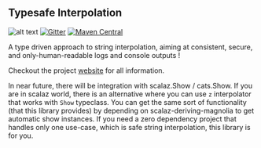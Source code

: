 ## Typesafe Interpolation


![alt text](https://travis-ci.org/afsalthaj/safe-string-interpolation.svg?branch=master)
[![Gitter](https://badges.gitter.im/Join%20Chat.svg)](https://gitter.im/safe-string-interpolation/community?utm_source=badge&utm_medium=badge&utm_campaign=pr-badge&utm_content=badge)
[![Maven Central](https://img.shields.io/maven-central/v/io.github.afsalthaj/safe-string_2.12.svg)](http://search.maven.org/#search|gav|1|g%3A%22io.github.afsalthaj%22%20AND%20a%3A%22safe-string_2.12%22)


A type driven approach to string interpolation, aiming at consistent, secure,  and only-human-readable logs and console outputs ! 

Checkout the project [website](https://afsalthaj.github.io/safe-string-interpolation/) for all information.

In near future, there will be integration with scalaz.Show / cats.Show. If you are in scalaz world, there is an alternative where you can use `z` interpolator that works with `Show` typeclass. You can get the same sort of functionality (that this library provides) by depending on scalaz-deriving-magnolia to get automatic show instances. If you need a zero dependency project that handles only one use-case, which is safe string interpolation, this library is for you.
